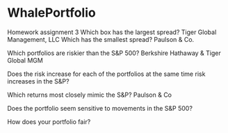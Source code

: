 # WhalePortfolio
Homework assignment 3
Which box has the largest spread? Tiger Global Management, LLC
Which has the smallest spread? Paulson & Co. 


Which portfolios are riskier than the S&P 500?  Berkshire Hathaway & Tiger Global MGM

 Does the risk increase for each of the portfolios at the same time risk increases in the S&P?

Which returns most closely mimic the S&P? Paulson & Co

Does the portfolio seem sensitive to movements in the S&P 500?

How does your portfolio fair? 
